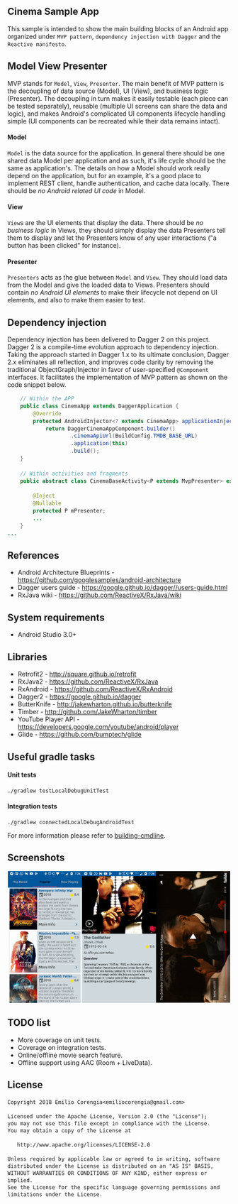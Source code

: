 Cinema Sample App
-----------------

This sample is intended to show the main building blocks of an Android app organized under `MVP pattern`, `dependency injection with Dagger` and the `Reactive manifesto`.

Model View Presenter
--------------------

MVP stands for `Model`, `View`, `Presenter`. The main benefit of MVP pattern is the decoupling of data source (Model), UI (View), and business logic (Presenter).
The decoupling in turn makes it easily testable (each piece can be tested separately), reusable (multiple UI screens can share the data and logic), and makes Android's complicated UI components lifecycle handling simple (UI components can be recreated while their data remains intact).

#### Model
`Model` is the data source for the application. In general there should be one shared data Model per application and as such, it's life cycle should be the same as application's. The details on how a Model should work really depend on the application, but for an example, it's a good place to implement REST client, handle authentication, and cache data locally. There should be *no Android related UI code* in Model.

#### View
`View`s are the UI elements that display the data. There should be *no business logic* in Views, they should simply display the data Presenters tell them to display and let the Presenters know of any user interactions ("a button has been clicked" for instance).

#### Presenter
`Presenters` acts as the glue between `Model` and `View`. They should load data from the Model and give the loaded data to Views. Presenters should contain *no Android UI elements* to make their lifecycle not depend on UI elements, and also to make them easier to test.

Dependency injection
--------------------

Dependency injection has been delivered to Dagger 2 on this project.
Dagger 2 is a compile-time evolution approach to dependency injection. Taking the approach started in Dagger 1.x to its ultimate conclusion, Dagger 2.x eliminates all reflection, and improves code clarity by removing the traditional ObjectGraph/Injector in favor of user-specified `@Component` interfaces.
It facilitates the implementation of MVP pattern as shown on the code snippet below. 

```java
    // Within the APP
    public class CinemaApp extends DaggerApplication {
        @Override
        protected AndroidInjector<? extends CinemaApp> applicationInjector() {
            return DaggerCinemaAppComponent.builder()
                    .cinemaApiUrl(BuildConfig.TMDB_BASE_URL)
                    .application(this)
                    .build();
    }
    
    // Within activities and fragments
    public abstract class CinemaBaseActivity<P extends MvpPresenter> extends DaggerAppCompatActivity {
    
        @Inject
        @Nullable
        protected P mPresenter;
        ...
    }
...
```

References
----------

* Android Architecture Blueprints - https://github.com/googlesamples/android-architecture
* Dagger users guide - https://google.github.io/dagger//users-guide.html
* RxJava wiki - https://github.com/ReactiveX/RxJava/wiki

System requirements
-------------------

* Android Studio 3.0+

Libraries
---------

* Retrofit2 - http://square.github.io/retrofit
* RxJava2 - https://github.com/ReactiveX/RxJava
* RxAndroid - https://github.com/ReactiveX/RxAndroid
* Dagger2 - https://google.github.io/dagger
* ButterKnife - http://jakewharton.github.io/butterknife
* Timber - http://github.com/JakeWharton/timber
* YouTube Player API - https://developers.google.com/youtube/android/player
* Glide - https://github.com/bumptech/glide

Useful gradle tasks
-------------------

#### Unit tests

    ./gradlew testLocalDebugUnitTest

#### Integration tests

    ./gradlew connectedLocalDebugAndroidTest

For more information please refer to [building-cmdline](https://developer.android.com/studio/build/building-cmdline.html).


Screenshots
-----------

![Screenshot](screenshots/screenshot.png)

TODO list
---------

* More coverage on unit tests.
* Coverage on integration tests.
* Online/offline movie search feature.
* Offline support using AAC (Room + LiveData).

License
-------

    Copyright 2018 Emilio Corengia<emiliocorengia@gmail.com>

    Licensed under the Apache License, Version 2.0 (the "License");
    you may not use this file except in compliance with the License.
    You may obtain a copy of the License at

       http://www.apache.org/licenses/LICENSE-2.0

    Unless required by applicable law or agreed to in writing, software
    distributed under the License is distributed on an "AS IS" BASIS,
    WITHOUT WARRANTIES OR CONDITIONS OF ANY KIND, either express or implied.
    See the License for the specific language governing permissions and
    limitations under the License.

